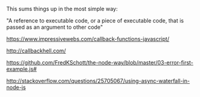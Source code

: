 

This sums things up in the most simple way:

"A reference to executable code, or a piece of executable code, that is passed as an argument to other code"

https://www.impressivewebs.com/callback-functions-javascript/

http://callbackhell.com/

https://github.com/FredKSchott/the-node-way/blob/master/03-error-first-example.js#

http://stackoverflow.com/questions/25705067/using-async-waterfall-in-node-js
